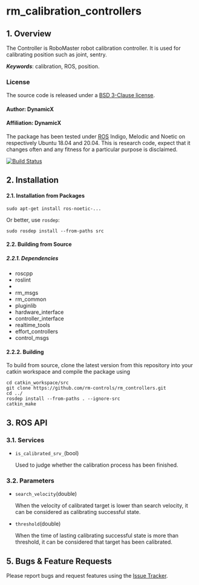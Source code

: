 # rm_calibration_controllers

## 1. Overview

The Controller is RoboMaster robot calibration controller. It is used for calibrating position such as joint, sentry.

***Keywords***: calibration, ROS, position.

### License
The source code is released under a [ BSD 3-Clause license](http://192.168.0.100:7070/dynamicx/rm_gimbal_controllers/-/blob/master/LICENSE).
#### Author: DynamicX
#### Affiliation: DynamicX

The package has been tested under [ROS](https://www.ros.org/) Indigo, Melodic and Noetic on respectively Ubuntu 18.04 and 20.04. This is research code, expect that it changes often and any fitness for a particular purpose is disclaimed.

[![Build Status](http://rsl-ci.ethz.ch/buildStatus/icon?job=ros_best_practices)](http://rsl-ci.ethz.ch/job/ros_best_practices/)

## 2. Installation

#### 2.1. Installation from Packages
    sudo apt-get install ros-noetic-...
Or better, use `rosdep`:

    sudo rosdep install --from-paths src

#### 2.2. Building from Source
##### 2.2.1. Dependencies
* roscpp
* roslint
*
* rm_msgs
* rm_common
* pluginlib
*  hardware_interface
* controller_interface
* realtime_tools
* effort_controllers
* control_msgs


#### 2.2.2. Building

To build from source, clone the latest version from this repository into your catkin workspace and compile the package using

	cd catkin_workspace/src
	git clone https://github.com/rm-controls/rm_controllers.git
	cd ../
	rosdep install --from-paths . --ignore-src
	catkin_make


## 3. ROS API

### 3.1. Services
* `is_calibrated_srv_`(bool)

  Used to judge whether the calibration process has been finished.


### 3.2. Parameters
* `search_velocity`(double)

  When the velocity of calibrated target is lower than search velocity, it can be considered as calibrating successful state.

* `threshold`(double)

  When the time of lasting calibrating successful state is more than threshold, it can be considered that target has been calibrated.


## 5. Bugs & Feature Requests

Please report bugs and request features using the [Issue Tracker](https://github.com/rm-controls/rm_controllers/issues).
